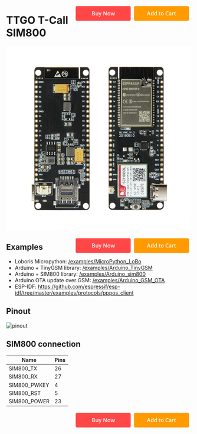 [<img align="right" height="48" src="/datasheet/buy.png">](https://www.aliexpress.com/item/33045221960.html)
# TTGO T-Call SIM800

<p align="center">
  <img width="500" src="/datasheet/board.jpg">
</p>

[<img align="right" height="48" src="/datasheet/buy.png">](https://www.aliexpress.com/item/33045221960.html)
## Examples

- Loboris Micropython: [/examples/MicroPython_LoBo](/examples/MicroPython_LoBo)
- Arduino + TinyGSM library: [/examples/Arduino_TinyGSM](/examples/Arduino_TinyGSM)
- Arduino + SIM800 library: [/examples/Arduino_sim800](/examples/Arduino_sim800)
- Arduino OTA update over GSM: [/examples/Arduino_GSM_OTA](/examples/Arduino_GSM_OTA)
- ESP-IDF: https://github.com/espressif/esp-idf/tree/master/examples/protocols/pppos_client

## Pinout
![pinout](/datasheet/https://github.com/Xinyuan-LilyGO/TTGO-T-Call/blob/master/datasheet/T-Call.jpg)

## SIM800 connection
| Name         | Pins |
| ------------ | ---- |
| SIM800_TX    | 26   |
| SIM800_RX    | 27   |
| SIM800_PWKEY | 4    |
| SIM800_RST   | 5    |
| SIM800_POWER | 23   |

[<img align="right" height="48" src="/datasheet/buy.png">](https://www.aliexpress.com/item/33045221960.html)
